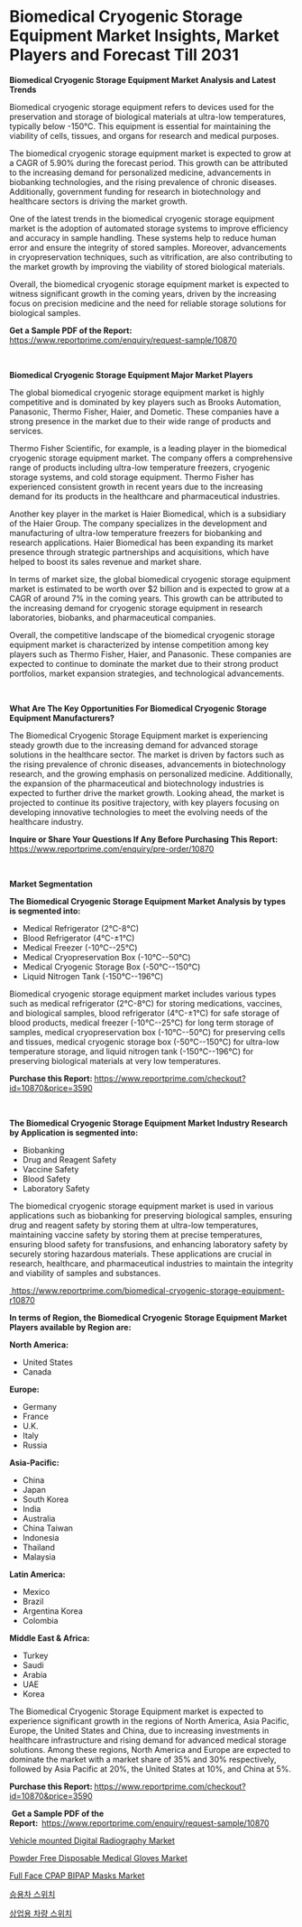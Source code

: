<p><h1>Biomedical Cryogenic Storage Equipment Market Insights, Market Players and Forecast Till 2031</h1></p><p><strong>Biomedical Cryogenic Storage Equipment Market Analysis and Latest Trends</strong></p>
<p><p>Biomedical cryogenic storage equipment refers to devices used for the preservation and storage of biological materials at ultra-low temperatures, typically below -150°C. This equipment is essential for maintaining the viability of cells, tissues, and organs for research and medical purposes.</p><p>The biomedical cryogenic storage equipment market is expected to grow at a CAGR of 5.90% during the forecast period. This growth can be attributed to the increasing demand for personalized medicine, advancements in biobanking technologies, and the rising prevalence of chronic diseases. Additionally, government funding for research in biotechnology and healthcare sectors is driving the market growth.</p><p>One of the latest trends in the biomedical cryogenic storage equipment market is the adoption of automated storage systems to improve efficiency and accuracy in sample handling. These systems help to reduce human error and ensure the integrity of stored samples. Moreover, advancements in cryopreservation techniques, such as vitrification, are also contributing to the market growth by improving the viability of stored biological materials.</p><p>Overall, the biomedical cryogenic storage equipment market is expected to witness significant growth in the coming years, driven by the increasing focus on precision medicine and the need for reliable storage solutions for biological samples.</p></p>
<p><strong>Get a Sample PDF of the Report:&nbsp;</strong> <a href="https://www.reportprime.com/enquiry/request-sample/10870">https://www.reportprime.com/enquiry/request-sample/10870</a></p>
<p>&nbsp;</p>
<p><strong>Biomedical Cryogenic Storage Equipment Major Market Players</strong></p>
<p><p>The global biomedical cryogenic storage equipment market is highly competitive and is dominated by key players such as Brooks Automation, Panasonic, Thermo Fisher, Haier, and Dometic. These companies have a strong presence in the market due to their wide range of products and services.</p><p>Thermo Fisher Scientific, for example, is a leading player in the biomedical cryogenic storage equipment market. The company offers a comprehensive range of products including ultra-low temperature freezers, cryogenic storage systems, and cold storage equipment. Thermo Fisher has experienced consistent growth in recent years due to the increasing demand for its products in the healthcare and pharmaceutical industries.</p><p>Another key player in the market is Haier Biomedical, which is a subsidiary of the Haier Group. The company specializes in the development and manufacturing of ultra-low temperature freezers for biobanking and research applications. Haier Biomedical has been expanding its market presence through strategic partnerships and acquisitions, which have helped to boost its sales revenue and market share.</p><p>In terms of market size, the global biomedical cryogenic storage equipment market is estimated to be worth over $2 billion and is expected to grow at a CAGR of around 7% in the coming years. This growth can be attributed to the increasing demand for cryogenic storage equipment in research laboratories, biobanks, and pharmaceutical companies.</p><p>Overall, the competitive landscape of the biomedical cryogenic storage equipment market is characterized by intense competition among key players such as Thermo Fisher, Haier, and Panasonic. These companies are expected to continue to dominate the market due to their strong product portfolios, market expansion strategies, and technological advancements.</p></p>
<p>&nbsp;</p>
<p><strong>What Are The Key Opportunities For Biomedical Cryogenic Storage Equipment Manufacturers?</strong></p>
<p><p>The Biomedical Cryogenic Storage Equipment market is experiencing steady growth due to the increasing demand for advanced storage solutions in the healthcare sector. The market is driven by factors such as the rising prevalence of chronic diseases, advancements in biotechnology research, and the growing emphasis on personalized medicine. Additionally, the expansion of the pharmaceutical and biotechnology industries is expected to further drive the market growth. Looking ahead, the market is projected to continue its positive trajectory, with key players focusing on developing innovative technologies to meet the evolving needs of the healthcare industry.</p></p>
<p><strong>Inquire or Share Your Questions If Any Before Purchasing This Report:</strong> <a href="https://www.reportprime.com/enquiry/pre-order/10870">https://www.reportprime.com/enquiry/pre-order/10870</a></p>
<p>&nbsp;</p>
<p><strong>Market Segmentation</strong></p>
<p><strong>The Biomedical Cryogenic Storage Equipment Market Analysis by types is segmented into:</strong></p>
<p><ul><li>Medical Refrigerator (2℃-8℃)</li><li>Blood Refrigerator (4℃-±1℃)</li><li>Medical Freezer (-10℃--25℃)</li><li>Medical Cryopreservation Box (-10℃--50℃)</li><li>Medical Cryogenic Storage Box (-50℃--150℃)</li><li>Liquid Nitrogen Tank (-150℃--196℃)</li></ul></p>
<p><p>Biomedical cryogenic storage equipment market includes various types such as medical refrigerator (2℃-8℃) for storing medications, vaccines, and biological samples, blood refrigerator (4℃-±1℃) for safe storage of blood products, medical freezer (-10℃--25℃) for long term storage of samples, medical cryopreservation box (-10℃--50℃) for preserving cells and tissues, medical cryogenic storage box (-50℃--150℃) for ultra-low temperature storage, and liquid nitrogen tank (-150℃--196℃) for preserving biological materials at very low temperatures.</p></p>
<p><strong>Purchase this Report:&nbsp;</strong><a href="https://www.reportprime.com/checkout?id=10870&price=3590">https://www.reportprime.com/checkout?id=10870&price=3590</a></p>
<p>&nbsp;</p>
<p><strong>The Biomedical Cryogenic Storage Equipment Market Industry Research by Application is segmented into:</strong></p>
<p><ul><li>Biobanking</li><li>Drug and Reagent Safety</li><li>Vaccine Safety</li><li>Blood Safety</li><li>Laboratory Safety</li></ul></p>
<p><p>The biomedical cryogenic storage equipment market is used in various applications such as biobanking for preserving biological samples, ensuring drug and reagent safety by storing them at ultra-low temperatures, maintaining vaccine safety by storing them at precise temperatures, ensuring blood safety for transfusions, and enhancing laboratory safety by securely storing hazardous materials. These applications are crucial in research, healthcare, and pharmaceutical industries to maintain the integrity and viability of samples and substances.</p></p>
<p><a href="https://www.reportprime.com/biomedical-cryogenic-storage-equipment-r10870">&nbsp;https://www.reportprime.com/biomedical-cryogenic-storage-equipment-r10870</a></p>
<p><strong>In terms of Region, the Biomedical Cryogenic Storage Equipment Market Players available by Region are:</strong></p>
<p>
    <p> <strong> North America: </strong>
        <ul>
            <li>United States</li>
            <li>Canada</li>
        </ul>
        </p> 
    <p> <strong> Europe: </strong>
        <ul>
            <li>Germany</li>
            <li>France</li>
            <li>U.K.</li>
            <li>Italy</li>
            <li>Russia</li>
        </ul>
        </p> 
    <p> <strong> Asia-Pacific: </strong>
        <ul>
            <li>China</li>
            <li>Japan</li>
            <li>South Korea</li>
            <li>India</li>
            <li>Australia</li>
            <li>China Taiwan</li>
            <li>Indonesia</li>
            <li>Thailand</li>
            <li>Malaysia</li>
        </ul>
        </p> 
    <p> <strong> Latin America: </strong>
        <ul>
            <li>Mexico</li>
            <li>Brazil</li>
            <li>Argentina Korea</li>
            <li>Colombia</li>
        </ul>
        </p> 
    <p> <strong> Middle East & Africa: </strong>
        <ul>
            <li>Turkey</li>
            <li>Saudi</li>
            <li>Arabia</li>
            <li>UAE</li>
            <li>Korea</li>
        </ul>
    </p>
    </p>
<p><p>The Biomedical Cryogenic Storage Equipment market is expected to experience significant growth in the regions of North America, Asia Pacific, Europe, the United States and China, due to increasing investments in healthcare infrastructure and rising demand for advanced medical storage solutions. Among these regions, North America and Europe are expected to dominate the market with a market share of 35% and 30% respectively, followed by Asia Pacific at 20%, the United States at 10%, and China at 5%.</p></p>
<p><strong>Purchase this Report: </strong><a href="https://www.reportprime.com/checkout?id=10870&price=3590">https://www.reportprime.com/checkout?id=10870&price=3590</a></p>
<p>&nbsp;<strong>Get a Sample PDF of the Report:&nbsp;&nbsp;</strong><a href="https://www.reportprime.com/enquiry/request-sample/10870">https://www.reportprime.com/enquiry/request-sample/10870</a></p>
<p><strong></strong></p>
<p><p><a href="https://github.com/FassouRP/Market-Research-Report-List-6/blob/main/vehicle-mounted-digital-radiography-market.md">Vehicle mounted Digital Radiography Market</a></p><p><a href="https://github.com/dlwlxxqs71/Market-Research-Report-List-1/blob/main/powder-free-disposable-medical-gloves-market.md">Powder Free Disposable Medical Gloves Market</a></p><p><a href="https://github.com/AllisonKreiger/Market-Research-Report-List-1/blob/main/full-face-cpap-bipap-masks-market.md">Full Face CPAP BIPAP Masks Market</a></p><p><a href="https://github.com/ahmadrevanz10/Market-Research-Report-List-2/blob/main/4169769106864.md">승용차 스위치</a></p><p><a href="https://github.com/nigaleamar09/Market-Research-Report-List-2/blob/main/1971314106865.md">상업용 차량 스위치</a></p></p>